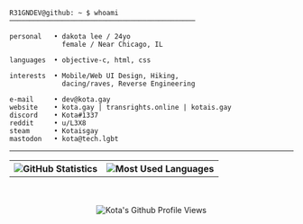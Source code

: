 ```objc
R31GNDEV@github: ~ $ whoami
──────────────────────────────────────────────

personal   • dakota lee / 24yo
             female / Near Chicago, IL

languages  • objective-c, html, css

interests  • Mobile/Web UI Design, Hiking,
             dacing/raves, Reverse Engineering

e-mail     • dev@kota.gay
website    • kota.gay | transrights.online | kotais.gay
discord    • Kota#1337
reddit     • u/L3X8
steam      • Kotaisgay
mastodon   • kota@tech.lgbt
```

---

<table>
    <tr>
        <th>
            <img src="https://github-readme-stats.vercel.app/api?username=R31GNDEV&show_icons=true&count_private=true&include_all_commits=true&theme=dark&show_icons=true&layout=compact&bg_color=00000000&border_color=00000000" alt="GitHub Statistics" />
            <br>
        </th>
        <th>
            <img src="https://github-readme-stats.quantumlytangled.vercel.app/api/top-langs/?username=R31GNDEV&layout=compact&show_icons=true&title_color=4F8CC9&text_color=9f9f9f&bg_color=00000000&hide_border=true&icon_color=00000000&count_private=true" alt="Most Used Languages" />
        </th>
    </tr>
</table>
<div align="center">
  <br><br>
  <img src="https://komarev.com/ghpvc/?username=r31gndev&color=F4A4B5&style=for-the-badge" alt="Kota's Github Profile Views" />
</div>
